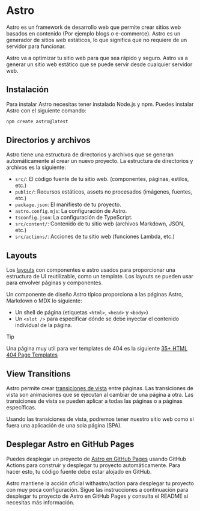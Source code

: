 # Astro

Astro es un framework de desarrollo web que permite crear sitios web basados en contenido (Por ejemplo blogs o e-commerce). Astro es un generador de sitios web estáticos, lo que significa que no requiere de un servidor para funcionar.

Astro va a optimizar tu sitio web para que sea rápido y seguro. Astro va a generar un sitio web estático que se puede servir desde cualquier servidor web.

## Instalación

Para instalar Astro necesitas tener instalado Node.js y npm. Puedes instalar Astro con el siguiente comando:

```bash
npm create astro@latest
```


## Directorios y archivos

Astro tiene una estructura de directorios y archivos que se generan automáticamente al crear un nuevo proyecto. La estructura de directorios y archivos es la siguiente:

- `src/`: El código fuente de tu sitio web. (componentes, páginas, estilos, etc.)
- `public/`: Recursos estáticos, assets no procesados (imágenes, fuentes, etc.)
- `package.json`: El manifiesto de tu proyecto.
- `astro.config.mjs`: La configuración de Astro.
- `tsconfig.json`: La configuración de TypeScript.
- `src/content/`: Contenido de tu sitio web (archivos Markdown, JSON, etc.)
- `src/actions/`: Acciones de tu sitio web (funciones Lambda, etc.)

## Layouts

Los [layouts](https://docs.astro.build/en/basics/layouts/) con componentes e astro usados para proporcionar una estructura de UI reutilizable, como un template. Los layouts se pueden usar para envolver páginas y componentes.

Un componente de diseño Astro típico proporciona a las páginas Astro, Markdown o MDX lo siguiente:

- Un shell de página (etiquetas `<html>`, `<head>` y `<body>`) 
- Un `<slot />` para especificar dónde se debe inyectar el contenido individual de la página.


> [!TIP]
> Una página muy util para ver templates de 404 es la siguiente [35+ HTML 404 Page Templates](https://dev.to/stackfindover/35-html-404-page-templates-5bge)

## View Transitions

Astro permite crear [transiciones de vista](https://docs.astro.build/en/guides/view-transitions/#adding-view-transitions-to-a-page) entre páginas. Las transiciones de vista son animaciones que se ejecutan al cambiar de una página a otra. Las transiciones de vista se pueden aplicar a todas las páginas o a páginas específicas.

Usando las transiciones de vista, podremos tener nuestro sitio web como si fuera una aplicación de una sola página (SPA).

## Desplegar Astro en GitHub Pages

Puedes desplegar un proyecto de [Astro en GitHub Pages](https://docs.astro.build/es/guides/deploy/github/) usando GitHub Actions para construir y desplegar tu proyecto automáticamente. Para hacer esto, tu código fuente debe estar alojado en GitHub.

Astro mantiene la acción oficial withastro/action para desplegar tu proyecto con muy poca configuración. Sigue las instrucciones a continuación para desplegar tu proyecto de Astro en GitHub Pages y consulta el README si necesitas más información.
